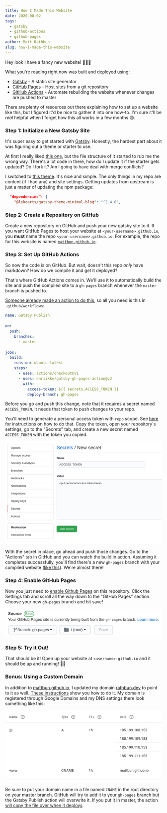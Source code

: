 ```yaml
---
title: How I Made This Website
date: 2020-08-02
tags:
  - gatsby
  - github-actions
  - github-pages
author: Matt Rathbun
slug: how-i-made-this-website
---
```


Hey look I have a fancy new website! 🦄🤖🚀

What you're reading right now was built and deployed using:
* [Gatsby](https://www.gatsbyjs.org/) - A static site generator
* [GitHub Pages](https://pages.github.com/) - Host sites from a git repository
* [GitHub Actions](https://github.com/features/actions) - Automate rebuilding the website whenever changes are pushed to master

There are plenty of resources out there explaining how to set up a website like this, but I figured it'd be nice to gather it into one how-to. I'm sure it'll be _real_ helpful when I forget how this all works in a few months 😅.

<!--more-->

### Step 1: Initialize a New Gatsby Site

It's super easy to get started with [Gatsby](https://www.gatsbyjs.org/). Honestly, the hardest part about it was figuring out a theme or starter to use.

At first I really liked [this one](https://github.com/alxshelepenok/gatsby-starter-lumen), but the file structure of it started to rub me the wrong way. There's a lot code in there, how do I update it if the starter gets updated? Do I fork it? Am I going to have deal with merge conflicts?

I switched to [this theme](https://github.com/LekoArts/gatsby-themes/tree/master/themes/gatsby-theme-minimal-blog). It's nice and simple. The only things in my repo are content (if I had any) and site settings. Getting updates from upstream is just a matter of updating the npm package:

```json noLineNumbers
  "dependencies": {
    "@lekoarts/gatsby-theme-minimal-blog": "^2.4.0",
```

### Step 2: Create a Repository on GitHub

Create a new repository on GitHub and push your new gatsby site to it. If you want GitHub Pages to host your website at `<your-username>.github.io`, you **must** name the repo `<your-username>.github.io`. For example, the repo for this website is named [`mattbun.github.io`](https://github.com/mattbun/mattbun.github.io).

### Step 3: Set Up GitHub Actions

So now the code is on GitHub. But wait, doesn't this repo _only_ have markdown? How do we compile it and get it deployed?

That's where GitHub Actions comes in. We'll use it to automatically build the site and push the compiled site to a `gh-pages` branch whenever the `master` branch is pushed to.

[Someone already made an action to do this](https://github.com/marketplace/actions/gatsby-publish), so all you need is this in `.github/workflows`:

```yaml:title=.github/workflows/publish.yml
name: Gatsby Publish

on:
  push:
    branches:
      - master

jobs:
  build:
    runs-on: ubuntu-latest
    steps:
      - uses: actions/checkout@v1
      - uses: enriikke/gatsby-gh-pages-action@v2
        with:
          access-token: ${{ secrets.ACCESS_TOKEN }}
          deploy-branch: gh-pages
```

Before you go and push this change, note that it requires a secret named `ACCESS_TOKEN`. It needs that token to push changes to your repo.

You'll need to generate a personal access token with `repo` scope. See [here](https://docs.github.com/en/github/authenticating-to-github/creating-a-personal-access-token) for instructions on how to do that. Copy the token, open your repository's settings, go to the "Secrets" tab, and create a new secret named `ACCESS_TOKEN` with the token you copied.

![Adding GitHub secret](screenshot_secret.png)

With the secret in place, go ahead and push those changes. Go to the "Actions" tab in GitHub and you can watch the build in action. Assuming it completes successfully, you'll find there's a new `gh-pages` branch with your compiled website ([like this](https://github.com/mattbun/mattbun.github.io/tree/gh-pages)). We're almost there!

### Step 4: Enable GitHub Pages

Now you just need to [enable Github Pages](https://docs.github.com/en/github/working-with-github-pages/configuring-a-publishing-source-for-your-github-pages-site) on this repository. Click the Settings tab and scroll all the way down to the "GitHub Pages" section. Choose your new `gh-pages` branch and hit save!

![Enabling GitHub Pages](screenshot_pages.png)

### Step 5: Try it Out!

That should be it! Open up your website at `<username>-github.io` and it should be up and running! 🎉💃

### Bonus: Using a Custom Domain

In addition to [mattbun.github.io](https://mattbun.github.io), I updated my domain [rathbun.dev](https://rathbun.dev) to point to it as well. [These instructions](https://docs.github.com/en/github/working-with-github-pages/managing-a-custom-domain-for-your-github-pages-site#configuring-an-apex-domain) show you how to do it. My domain is registered through Google Domains and my DNS settings there look something like this:

![Configuring DNS in Google Domains](screenshot_dns.png)

Be sure to put your domain name in a file named `CNAME` in the root directory on your master branch. GitHub will try to add it to your `gh-pages` branch but the Gatsby Publish action will overwrite it. If you put it in master, the action [will copy the file over when it deploys](https://github.com/marketplace/actions/gatsby-publish#cname).
